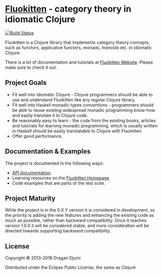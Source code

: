 # [Fluokitten](http://fluokitten.uncomplicate.org) - category theory in idiomatic Clojure
[![Build Status](https://secure.travis-ci.org/uncomplicate/fluokitten.png)](https://travis-ci.org/uncomplicate/fluokitten)

Fluokitten is a Clojure library that implements category theory concepts, such as functors, applicative functors, monads, monoids etc. in idiomatic Clojure.

There is a lot of documentation and tutorials at [Fluokitten Website](https://fluokitten.uncomplicate.org). Please make sure to check it out.

## Project Goals

* Fit well into idiomatic Clojure - Clojure programmers should be able to use and understand Fluokitten like any regular Clojure library.
* Fit well into Haskell monadic types conventions - programmers should be able to reuse existing widespread monadic programming know-how and easily translate it to Clojure code.
* Be reasonably easy to learn - the code from the existing books, articles and tutorials for learning monadic programming, which is usually written in Haskell should be easily translatable to Clojure with Fluokitten.
* Offer good performance.

## Documentation & Examples

The project is documented in the following ways:
* [API documentation](https://fluokitten.uncomplicate.org/codox).
* Learning resources on the [Fluokitten Homepage](https://fluokitten.uncomplicate.org)
* Code examples that are parts of the test suite.

## Project Maturity

While the project is in the 0.X.Y version it is considered in development, so the priority is adding the new features and enhancing the existing code as much as possible, rather than backward compatibility.
Once it reaches version 1.0.0 it will be considered stable, and more consideration will be directed towards supporting backward compatibility.

## License

Copyright © 2013-2018 Dragan Djuric

Distributed under the Eclipse Public License, the same as Clojure
